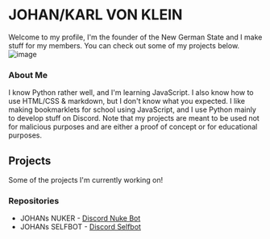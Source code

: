# JOHAN/KARL VON KLEIN
Welcome to my profile, I'm the founder of the New German State and I make stuff for my members. You can check out some of my projects below.
![image](https://github.com/ngs-official/ngs-official/assets/123272327/eef1e73a-8442-4bcf-8f27-3cf1042dc977)
### About Me
I know Python rather well, and I'm learning JavaScript. I also know how to use HTML/CSS & markdown, but I don't know what you expected. I like making bookmarklets for school using JavaScript, and I use Python mainly to develop stuff on Discord. Note that my projects are meant to be used not for malicious purposes and are either a proof of concept or for educational purposes.
## Projects
Some of the projects I'm currently working on!
### Repositories
- JOHANs NUKER - [Discord Nuke Bot](<https://github.com/ngs-official/JOHANs-NUKER>)
- JOHANs SELFBOT - [Discord Selfbot](<https://github.com/ngs-official/JOHANs-SELFBOT>)
